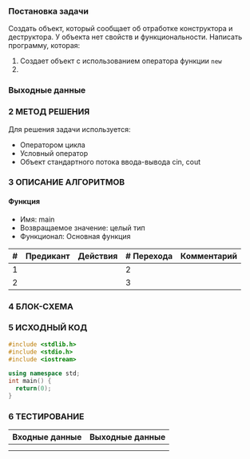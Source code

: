 ### Постановка задачи
Создать объект, который сообщает об отработке конструктора и деструктора. У объекта
нет свойств и функциональности. Написать программу, которая:
1. Создает объект с использованием оператора функции `new`
2. 
### Выходные данные


### 2 МЕТОД РЕШЕНИЯ
Для решения задачи используется:
- Оператором цикла
- Условный оператор
- Объект стандартного потока ввода-вывода cin, cout

### 3 ОПИСАНИЕ АЛГОРИТМОВ
#### Функция
- Имя: main
- Возвращаемое значение: целый тип
- Функционал: Основная функция

| # | Предикант | Действия | # Перехода | Комментарий
| --- | ----- | ------ | ---- | -- |
| 1 | | | 2
| 2 | | | 3


### 4 БЛОК-СХЕМА

### 5 ИСХОДНЫЙ КОД
```c++
#include <stdlib.h>
#include <stdio.h>
#include <iostream>

using namespace std;
int main() {
  return(0);
}
```

### 6 ТЕСТИРОВАНИЕ
| Входные данные | Выходные данные |
| --- | ----- |
|  |  |
|  |  |
